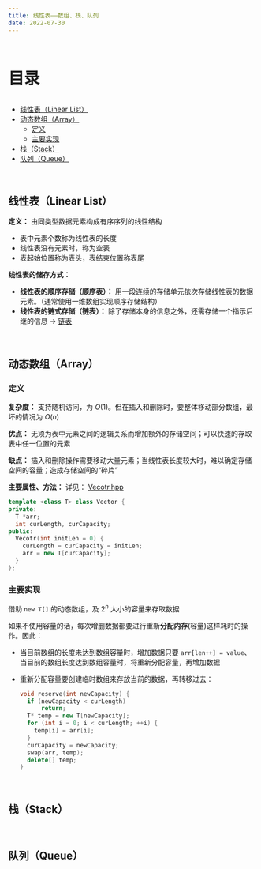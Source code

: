 ```yaml
---
title: 线性表——数组、栈、队列
date: 2022-07-30
---
```


<br><p style="font-size: 32px; font-weight: bold;">目录</p>

<!-- @import "[TOC]" {cmd="toc" depthFrom=2 depthTo=5 orderedList=false} -->

<!-- code_chunk_output -->

- [线性表（Linear List）](#线性表linear-list)
- [动态数组（Array）](#动态数组array)
  - [定义](#定义)
  - [主要实现](#主要实现)
- [栈（Stack）](#栈stack)
- [队列（Queue）](#队列queue)

<!-- /code_chunk_output -->

<br>

## 线性表（Linear List）

**定义：** 由同类型数据元素构成有序序列的线性结构

- 表中元素个数称为线性表的长度
- 线性表没有元素时，称为空表
- 表起始位置称为表头，表结束位置称表尾

**线性表的储存方式：**

- **线性表的顺序存储（顺序表）：** 用一段连续的存储单元依次存储线性表的数据元素。（通常使用一维数组实现顺序存储结构）
- **线性表的链式存储（链表）：** 除了存储本身的信息之外，还需存储一个指示后继的信息 $\rightarrow$ [链表](LinkedList.md)

<br>

## 动态数组（Array）

### 定义

**复杂度：** 支持随机访问，为 $O(1)$。但在插入和删除时，要整体移动部分数组，最坏的情况为 $O(n)$

**优点：** 无须为表中元素之间的逻辑关系而增加额外的存储空间；可以快速的存取表中任一位置的元素

**缺点：** 插入和删除操作需要移动大量元素；当线性表长度较大时，难以确定存储空间的容量；造成存储空间的“碎片”

**主要属性、方法：** 详见： [Vecotr.hpp](https://github.com/Organic-Fish/FishCode/blob/master/CPP/DataStruct/Vector/Vector.hpp)

```cpp {.line-numbers}
template <class T> class Vector {
private:
  T *arr;
  int curLength, curCapacity;
public:
  Vecotr(int initLen = 0) {
    curLength = curCapacity = initLen;
    arr = new T[curCapacity];
  }
};
```

### 主要实现

借助 `new T[]` 的动态数组，及 $2^n$ 大小的容量来存取数据

如果不使用容量的话，每次增删数据都要进行重新**分配内存**(容量)这样耗时的操作。因此：

- 当目前数组的长度未达到数组容量时，增加数据只要 `arr[len++] = value`、当目前的数组长度达到数组容量时，将重新分配容量，再增加数据
- 重新分配容量要创建临时数组来存放当前的数据，再转移过去：

  ```cpp {.line-numbers}
  void reserve(int newCapacity) {
    if (newCapacity < curLength)
        return;
    T* temp = new T[newCapacity];
    for (int i = 0; i < curLength; ++i) {
      temp[i] = arr[i];
    }
    curCapacity = newCapacity;
    swap(arr, temp);
    delete[] temp;
  }
  ```

<br>

## 栈（Stack）

<br>

## 队列（Queue）

